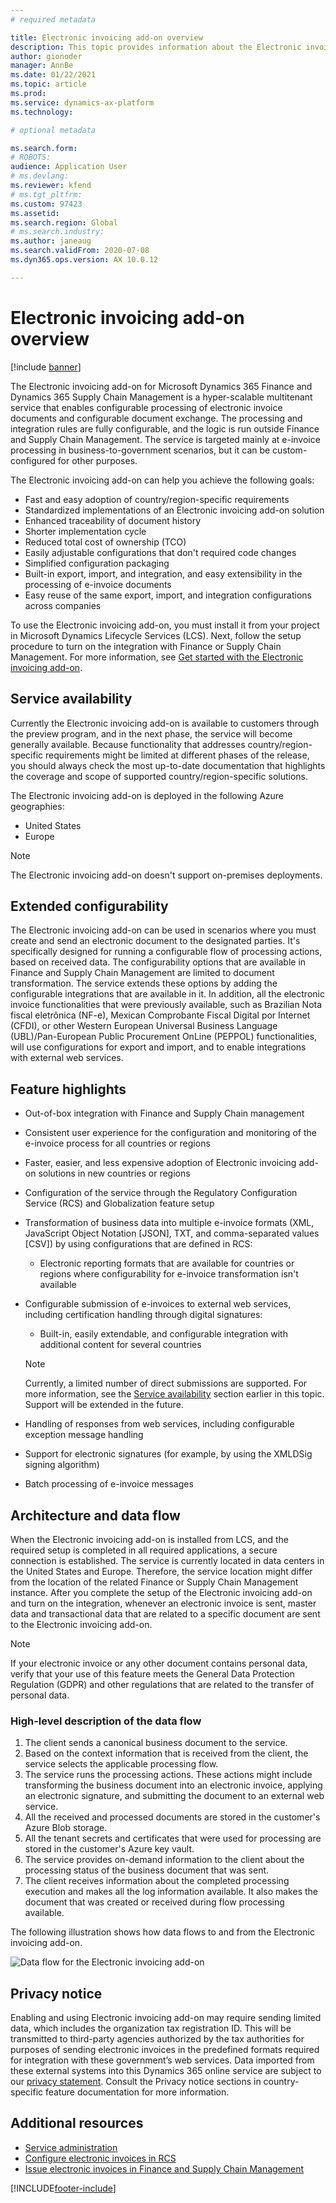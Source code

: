 ```yaml
---
# required metadata

title: Electronic invoicing add-on overview
description: This topic provides information about the Electronic invoicing add-on in Microsoft Dynamics 365 Finance and Dynamics 365 Supply Chain Management.
author: gionoder
manager: AnnBe
ms.date: 01/22/2021
ms.topic: article
ms.prod: 
ms.service: dynamics-ax-platform
ms.technology: 

# optional metadata

ms.search.form: 
# ROBOTS: 
audience: Application User
# ms.devlang: 
ms.reviewer: kfend
# ms.tgt_pltfrm: 
ms.custom: 97423
ms.assetid: 
ms.search.region: Global
# ms.search.industry: 
ms.author: janeaug
ms.search.validFrom: 2020-07-08
ms.dyn365.ops.version: AX 10.0.12

---
```


# Electronic invoicing add-on overview

[!include [banner](../includes/banner.md)]

The Electronic invoicing add-on for Microsoft Dynamics 365 Finance and Dynamics 365 Supply Chain Management is a hyper-scalable multitenant service that enables configurable processing of electronic invoice documents and configurable document exchange. The processing and integration rules are fully configurable, and the logic is run outside Finance and Supply Chain Management. The service is targeted mainly at e-invoice processing in business-to-government scenarios, but it can be custom-configured for other purposes.

The Electronic invoicing add-on can help you achieve the following goals:

- Fast and easy adoption of country/region-specific requirements
- Standardized implementations of an Electronic invoicing add-on solution
- Enhanced traceability of document history
- Shorter implementation cycle
- Reduced total cost of ownership (TCO)
- Easily adjustable configurations that don't required code changes
- Simplified configuration packaging
- Built-in export, import, and integration, and easy extensibility in the processing of e-invoice documents
- Easy reuse of the same export, import, and integration configurations across companies

To use the Electronic invoicing add-on, you must install it from your project in Microsoft Dynamics Lifecycle Services (LCS). Next, follow the setup procedure to turn on the integration with Finance or Supply Chain Management. For more information, see [Get started with the Electronic invoicing add-on](e-invoicing-get-started.md).

## <a name="availability"></a>Service availability

Currently the Electronic invoicing add-on is available to customers through the preview program, and in the next phase, the service will become generally available. Because functionality that addresses country/region-specific requirements might be limited at different phases of the release, you should always check the most up-to-date documentation that highlights the coverage and scope of supported country/region-specific solutions.

The Electronic invoicing add-on is deployed in the following Azure geographies:

- United States
- Europe

> [!NOTE]
> The Electronic invoicing add-on doesn't support on-premises deployments.

## Extended configurability

The Electronic invoicing add-on can be used in scenarios where you must create and send an electronic document to the designated parties. It's specifically designed for running a configurable flow of processing actions, based on received data. The configurability options that are available in Finance and Supply Chain Management are limited to document transformation. The service extends these options by adding the configurable integrations that are available in it. In addition, all the electronic invoice functionalities that were previously available, such as Brazilian Nota fiscal eletrônica (NF-e), Mexican Comprobante Fiscal Digital por Internet (CFDI), or other Western European Universal Business Language (UBL)/Pan-European Public Procurement OnLine (PEPPOL) functionalities, will use configurations for export and import, and to enable integrations with external web services.

## Feature highlights

- Out-of-box integration with Finance and Supply Chain management
- Consistent user experience for the configuration and monitoring of the e-invoice process for all countries or regions
- Faster, easier, and less expensive adoption of Electronic invoicing add-on solutions in new countries or regions
- Configuration of the service through the Regulatory Configuration Service (RCS) and Globalization feature setup
- Transformation of business data into multiple e-invoice formats (XML, JavaScript Object Notation \[JSON\], TXT, and comma-separated values \[CSV\]) by using configurations that are defined in RCS:

    - Electronic reporting formats that are available for countries or regions where configurability for e-invoice transformation isn't available

- Configurable submission of e-invoices to external web services, including certification handling through digital signatures:

    - Built-in, easily extendable, and configurable integration with additional content for several countries

    > [!NOTE]
    > Currently, a limited number of direct submissions are supported. For more information, see the [Service availability](#availability) section earlier in this topic. Support will be extended in the future.

- Handling of responses from web services, including configurable exception message handling
- Support for electronic signatures (for example, by using the XMLDSig signing algorithm)
- Batch processing of e-invoice messages

## Architecture and data flow

When the Electronic invoicing add-on is installed from LCS, and the required setup is completed in all required applications, a secure connection is established. The service is currently located in data centers in the United States and Europe. Therefore, the service location might differ from the location of the related Finance or Supply Chain Management instance. After you complete the setup of the Electronic invoicing add-on and turn on the integration, whenever an electronic invoice is sent, master data and transactional data that are related to a specific document are sent to the Electronic invoicing add-on.

> [!NOTE]
> If your electronic invoice or any other document contains personal data, verify that your use of this feature meets the General Data Protection Regulation (GDPR) and other regulations that are related to the transfer of personal data.

### High-level description of the data flow

1. The client sends a canonical business document to the service.
2. Based on the context information that is received from the client, the service selects the applicable processing flow.
3. The service runs the processing actions. These actions might include transforming the business document into an electronic invoice, applying an electronic signature, and submitting the document to an external web service.
4. All the received and processed documents are stored in the customer's Azure Blob storage.
5. All the tenant secrets and certificates that were used for processing are stored in the customer's Azure key vault.
6. The service provides on-demand information to the client about the processing status of the business document that was sent.
7. The client receives information about the completed processing execution and makes all the log information available. It also makes the document that was created or received during flow processing available.

The following illustration shows how data flows to and from the Electronic invoicing add-on.

![Data flow for the Electronic invoicing add-on](media/e-invoicing-service-data-flow-diagram-overview.png)

## Privacy notice
Enabling and using Electronic invoicing add-on may require sending limited data, which includes the organization tax registration ID. This will be transmitted to third-party agencies authorized by the tax authorities for purposes of sending electronic invoices in the predefined formats required for integration with these government’s web services. Data imported from these external systems into this Dynamics 365 online service are subject to our [privacy statement](https://go.microsoft.com/fwlink/?LinkId=512132). Consult the Privacy notice sections in country-specific feature documentation for more information.

## Additional resources
- [Service administration](e-invoicing-service-administration.md)
- [Configure electronic invoices in RCS](e-invoicing-configuration-rcs.md)
- [Issue electronic invoices in Finance and Supply Chain Management](e-invoicing-issuing-electronic-invoices-finance-supply-chain-management.md)


[!INCLUDE[footer-include](../../includes/footer-banner.md)]
